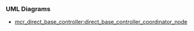 ### UML Diagrams

+ [mcr_direct_base_controller:direct_base_controller_coordinator_node](coordinatorNode.jpeg)
